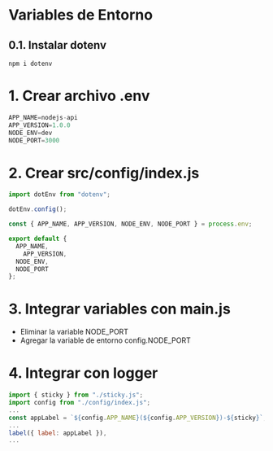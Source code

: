 # Variables de Entorno <!-- omit in toc -->


## 0.1. Instalar dotenv
```vim
npm i dotenv
```
# 1. Crear archivo .env
```js
APP_NAME=nodejs-api
APP_VERSION=1.0.0
NODE_ENV=dev
NODE_PORT=3000
```

# 2. Crear src/config/index.js
```js
import dotEnv from "dotenv";

dotEnv.config();

const { APP_NAME, APP_VERSION, NODE_ENV, NODE_PORT } = process.env;

export default {
  APP_NAME,
	APP_VERSION,
  NODE_ENV,
  NODE_PORT
};
```

# 3. Integrar variables con main.js

- Eliminar la variable NODE_PORT
- Agregar la variable de entorno config.NODE_PORT

# 4. Integrar con logger
```js
import { sticky } from "./sticky.js";
import config from "./config/index.js";
...
const appLabel = `${config.APP_NAME}(${config.APP_VERSION})-${sticky}`;
...
label({ label: appLabel }),
...
```


